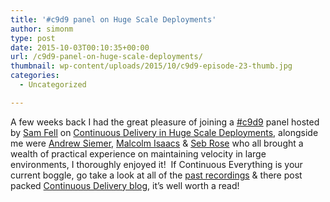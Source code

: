 ```yaml
---
title: '#c9d9 panel on Huge Scale Deployments'
author: simonm
type: post
date: 2015-10-03T00:10:35+00:00
url: /c9d9-panel-on-huge-scale-deployments/
thumbnail: wp-content/uploads/2015/10/c9d9-episode-23-thumb.jpg
categories:
  - Uncategorized

---
```

A few weeks back I had the great pleasure of joining a [#c9d9][1] panel hosted by [Sam Fell][2] on [Continuous Delivery in Huge Scale Deployments][3], alongside me were [Andrew Siemer][4], [Malcolm Isaacs][5] & [Seb Rose][6] who all brought a wealth of practical experience on maintaining velocity in large environments, I thoroughly enjoyed it!  If Continuous Everything is your current boggle, go take a look at all of the [past recordings][1] & there post packed [Continuous Delivery blog][7], it&#8217;s well worth a read!

 [1]: http://electric-cloud.com/lp/continuous-discussions/
 [2]: http://twitter.com/samueldfell
 [3]: http://electric-cloud.com/blog/2015/08/continuous-discussions-c9d9-episode-23-recap-huge-scale-deployments/
 [4]: http://twitter.com/asiemer
 [5]: http://twitter.com/MalcolmIsaacs
 [6]: http://twitter.com/sebrose
 [7]: http://electric-cloud.com/blog/
